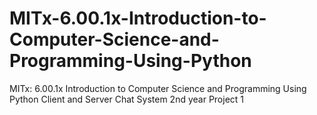 # MITx-6.00.1x-Introduction-to-Computer-Science-and-Programming-Using-Python
MITx: 6.00.1x Introduction to Computer Science and Programming Using Python
Client and Server Chat System 2nd year Project 1
